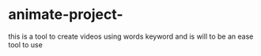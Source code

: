 # animate-project-
this is a tool to create videos using words keyword and is will to be an ease tool to use  
